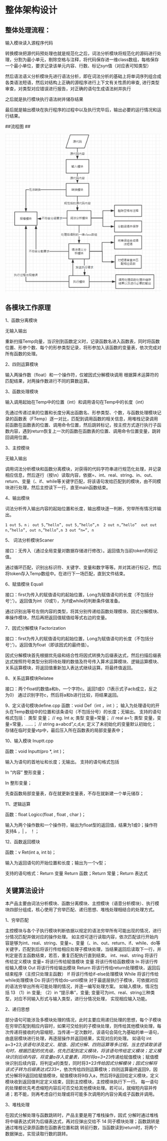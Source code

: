 # 整体架构设计 #

## 整体处理流程： ##

  输入模块读入源程序代码

转换模块把源代码预处理也就是规范化之后，词法分析模块将规范化的源码进行处理，分割为最小单元，剔除空格与注释，将代码保存进一维class数组，每格保存一个最小单位，要求记录该单元内容、行数、标记syn值（对应表可知类型）

然后语法语义分析模块先进行语法分析，即在词法分析的基础上将单词序列组合成各类语法短语，然后对结构上正确的源程序进行上下文有关性质的审查, 进行类型审查，对类型对应错误进行报告，对正确的语句生成语法树并执行

之后就是执行模块执行语法树并储存结果

最后就是输出模块在执行程序的过程中以及执行完毕后，输出必要的运行情况和运行结果。

##流程图  ##

![首页面](liucheng.png)


##  各模块工作原理 ##

1、函数分离模块

无输入输出

重新扫描Temp向量，当识别到函数定义时，记录函数名进入函数表，同时将函数位置、形参个数、每个的形参类型记录，将形参加入该函数的变量表，依次完成对所有函数的处理。

2、四则运算模块

输入两操作数（float）和一个操作符，仅被因式分解模块调用
根据算术运算符的匹配结果，对两操作数进行不同的算数运算。

3、函数处理模块

输入调用起始在Temp中的位置（int）和调用语句在Temp中的长度（int）

先通过传递过来的位置和长度分离出函数名、形参类型、个数，与函数处理模块记录的函数表（FTemp）逐一对比，匹配到调用函数的相关信息，用堆栈记录调用前函数在函数表的位置、调用命令位置，然后跳转标记，按主控方式逐行执行子函数内容，遇到return恢复上一次的函数在函数表的位置、调用命令位置变量，跳转回调用位置。

3、主控模块

无输入输出

调用词法分析模块和函数分离模块，对获得的代码字符串进行规范化处理，并记录相应信息，然后逐行（按\n）读取内容，依据=、int、real、string、in、out、return、变量（、if、while等关键字匹配，将该语句发给匹配到的模块，由不同模块进行处理，然后主控读下一行，直至main函数结束。


4、输出模块
  
词法分析传入输出内容的起始位置和长度，输出模块逐一判断，穷举所有情况并输出。
       
`1 out 5，n； out 5,”hello”, out 5,”hello”,n 
2 out n,”hello”  out out n,”hello”, out n,”hello”,n
3 out “n=”, n`

5、 词法分析模块Scaner  

接口：无传入（通过全局变量对数据存储进行修改）。返回值为当前token的标记值。

通过循环匹配，识别出标识符、关键字、变量和数字等等。并对其进行标记，然后将token存入Temp数组中。在进行下一场匹配，直到文件结束。


6、赋值模块 Equall  

接口：first为传入的赋值语句的起始位置，Long为赋值语句的长度（不包括分号’;’）。返回值为int（0或1），为if或while的判断条件做准备。

通过识别出等号左侧内容的类型，将其分别传递给函数处理模块、因式分解模块、串操作模块，然后再把返回值赋值给等式右边的变量。

7、因式分解模块 Factorization  

接口：first为传入的赋值语句的起始位置，Long为赋值语句的长度（不包括分号’;’）。返回值为float（即该因式的最终值）。

因式分解模块首先根据优先级和结合性将因式转换为后缀表达式，然后扫描后缀表达式按照符号类型分别将待处理的数值及符号传入算术运算模块、逻辑运算模块、关系运算模块，将返回值重新加入表达式继续运算。将最终值返回。

8、关系运算模块Relatee

接口：两个float的数值a和b，一个字符c。返回1或0（1表示式子acb成立，反之为0）
通过识别字符c，然后将a和b进行比较，将结果返回。

9、定义语句模块define.cpp
    函数：void Def（int ，int ）；
    输入为处理语句的开头在Temp数组中的位置和该条语句（不包括分号）的长度；无输出。
    支持的语句格式包括：
    类型  变量；     //  eg. Int a;
类型  变量=常量；    //  real a=1;
类型 变量，变量=常量，......； // string a=abcd”,c,d,e;
定义了未初始化的变量默认初始化；
存储在临时变量vtp中，最后压入所在函数表的局部变量表中；

10、输入模块 Inuptt.cpp 

函数：void Inputt(pro *, int )；

输入为语句的首地址和长度；无输出。
支持的语句格式包括

In “内容” 整形变量；

In 整形变量；

先查函数局部变量表，存在就更新变量表，不存在就新建一个单元储存；

11、逻辑运算 

函数：float Logicc(float , float , char )；

输入为两个操作数和一个操作符，输出为float型的返回值，结果为1或0；操作符支持& ，| ， ！；

12、函数返回模块

   函数：v  Ret(int a, int b)；

   输入为返回语句的开始位置和长度；输出为一个v型；

 支持的语句格式：Return 变量 Return  函数；Return 常量；Return 表达式

















## 关键算法设计 ##

本产品主要由词法分析模块、函数分离模块、主控模块（语意分析模块）、执行模块四部分组成，核心使用了穷举匹配、递归思想、堆栈处理相结合的处理方式。

1、穷举匹配

主控模块与各个子执行模块判断依据以规定的语法穷举所有可能出现的情况，进行分情况匹配并做对应的操作处理。
如主控可逐行读取内容，依次匹配该行开始内容是够为int、real、string、变量=、变量（、in、out、return、if、while、do等关键字，匹配到后将该行传给相应处理子模块处理，当结果返回后读取下一行，并判定是否主函数结束，若否，重复匹配执行直到结束。
int、real、string	  将该行传给定义模块
变量=			       将该行传给赋值模块
变量				  将该行传给函数模块
In				  将该行传给输入模块
Out				  将该行传给输出模块
Return                将该行传给return处理模块，返回后结束程序（主控只处理主函数）
If	 将该行传给if-else处理模块
While	 将该行传给while处理模块
Do 	 将该行传给do-until模块
对于最底层执行子模块，可依据对应的语法穷举出所有可能处理的情况，并逐一编写处理方案。
如输入模块，情况包括
13
（1）in 变量;
（2）in “提示串”，变量;
变量可为int、real、string三种类型，对应不同输入形式与输入类型，进行分情况处理，
实现相应输入功能。

2、递归思想

部分语句可能涉及多模块处理的情况，此时主要应用递归处理的思想，每个子模块在穷举匹配到相应内容时，如果可交给别的子模块处理，则传给其他模块处理，每次传递将接收的内容缩短，当传递一定次数时，该语句会简化为基础的单一语句，由底层模块进行处理，再逐层操作并返回结果，实现对应的处理。
如语句 int a=3+2*3;该语句涉及定义、赋值、因式分解、四则运算等多过程。当主控读取该语句时，根据匹配的优先级，优先匹配到定义模块，将该语句传给定义模块；定义模块识别后续内容，将变量a存入变量表，同时将a=3+2*3传递给赋值模块；赋值模块识别后续内容，将判定a的类型，同时将3+2*3传给因式分解模块；因式分解将该式子转为后缀表达式23*3+，依次传给四则运算模块；四则运算最终返回9，因式分解将9返回给赋值模块，赋值模块将9存入a，然后将9返回给定义模块，定义模块收到返回值判定定义结束，回到主控模块，主控模块执行下一行。
每一语句的处理都优先考虑缩短内容后可否交给其他模块处理。若可以，就缩短内容并传递；若不能，则再考虑自行处理或将可能多次调用的内容分离成子函数并调用。

3、堆栈处理

在因式分解处理与函数跳转时，产品主要是用了堆栈操作，因式
分解时通过堆栈将中缀表达式转为后缀表达式，再对应弹出交给不
14
同子模块处理；函数跳转是通过堆栈记录原函数在函数表位置和跳
转前行数，当函数读到return时，将两个数据弹出，实现读取行数的跳转。